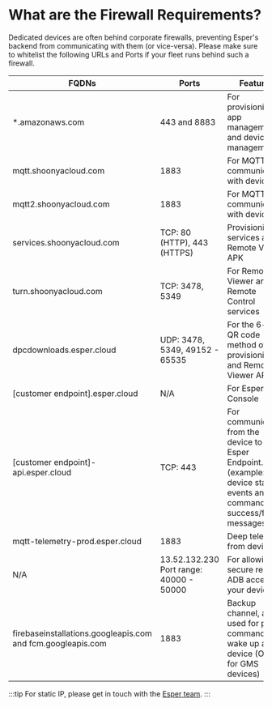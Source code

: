 # What are the Firewall Requirements?

Dedicated devices are often behind corporate firewalls, preventing Esper's backend from communicating with them (or vice-versa). Please make sure to whitelist the following URLs and Ports if your fleet runs behind such a firewall.

| FQDNs                                 | Ports                           | Features                                                                                 |
|---------------------------------------|---------------------------------|------------------------------------------------------------------------------------------|
| *.amazonaws.com                       | 443 and 8883                    | For provisioning, app management and device management                                   |
|  mqtt.shoonyacloud.com |       1883                  | For MQTT communication with devices                                                          |
| mqtt2.shoonyacloud.com                | 1883                            | For MQTT communication with devices                                                          |
| services.shoonyacloud.com           | TCP: 80 (HTTP), 443 (HTTPS)     | Provisioning services and Remote Viewer APK                                        |
| turn.shoonyacloud.com              | TCP: 3478, 5349                | For Remote Viewer and Remote Control services                                                            |
| dpcdownloads.esper.cloud              | UDP: 3478, 5349, 49152 - 65535 | For the 6-tap QR code method of provisioning and Remote Viewer APK                       |
| [customer endpoint].esper.cloud       | N/A                             | For Esper Console                                                                        |
| [customer endpoint]-api.esper.cloud   | TCP: 443                        | For communicating from the device to the Esper Endpoint. (example: device status events and command success/failure messages) |
| mqtt-telemetry-prod.esper.cloud       | 1883                        | Deep telemetry from devices                                                              |
| N/A           | 13.52.132.230 Port range: 40000 - 50000 | For allowing secure remote ADB access to your devices                       |
| firebaseinstallations.googleapis.com and fcm.googleapis.com| 1883                            | Backup channel, also used for ping command to wake up a device (Only for GMS devices)       |


:::tip
For static IP, please get in touch with the [Esper team](https://support.esper.io/s/).
:::


  